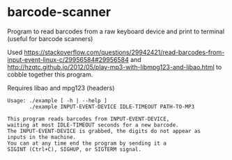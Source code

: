 # barcode-scanner
Program to read barcodes from a raw keyboard device and print to terminal (useful for barcode scanners)

Used https://stackoverflow.com/questions/29942421/read-barcodes-from-input-event-linux-c/29956584#29956584 and http://hzqtc.github.io/2012/05/play-mp3-with-libmpg123-and-libao.html to cobble together this program.

Requires libao and mpg123 (headers)

````
Usage: ./example [ -h | --help ]
       ./example INPUT-EVENT-DEVICE IDLE-TIMEOUT PATH-TO-MP3

This program reads barcodes from INPUT-EVENT-DEVICE,
waiting at most IDLE-TIMEOUT seconds for a new barcode.
The INPUT-EVENT-DEVICE is grabbed, the digits do not appear as
inputs in the machine.
You can at any time end the program by sending it a
SIGINT (Ctrl+C), SIGHUP, or SIGTERM signal.
````
